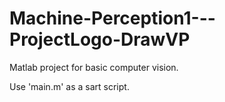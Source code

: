 # Machine-Perception1---ProjectLogo-DrawVP
Matlab project for basic computer vision.

Use 'main.m' as a sart script.
